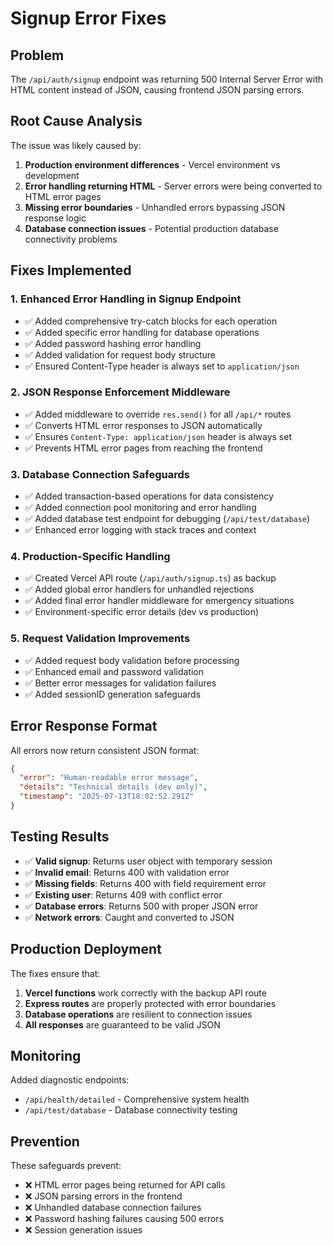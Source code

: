 # Signup Error Fixes

## Problem

The `/api/auth/signup` endpoint was returning 500 Internal Server Error with HTML content instead of JSON, causing frontend JSON parsing errors.

## Root Cause Analysis

The issue was likely caused by:

1. **Production environment differences** - Vercel environment vs development
2. **Error handling returning HTML** - Server errors were being converted to HTML error pages
3. **Missing error boundaries** - Unhandled errors bypassing JSON response logic
4. **Database connection issues** - Potential production database connectivity problems

## Fixes Implemented

### 1. Enhanced Error Handling in Signup Endpoint

- ✅ Added comprehensive try-catch blocks for each operation
- ✅ Added specific error handling for database operations
- ✅ Added password hashing error handling
- ✅ Added validation for request body structure
- ✅ Ensured Content-Type header is always set to `application/json`

### 2. JSON Response Enforcement Middleware

- ✅ Added middleware to override `res.send()` for all `/api/*` routes
- ✅ Converts HTML error responses to JSON automatically
- ✅ Ensures `Content-Type: application/json` header is always set
- ✅ Prevents HTML error pages from reaching the frontend

### 3. Database Connection Safeguards

- ✅ Added transaction-based operations for data consistency
- ✅ Added connection pool monitoring and error handling
- ✅ Added database test endpoint for debugging (`/api/test/database`)
- ✅ Enhanced error logging with stack traces and context

### 4. Production-Specific Handling

- ✅ Created Vercel API route (`/api/auth/signup.ts`) as backup
- ✅ Added global error handlers for unhandled rejections
- ✅ Added final error handler middleware for emergency situations
- ✅ Environment-specific error details (dev vs production)

### 5. Request Validation Improvements

- ✅ Added request body validation before processing
- ✅ Enhanced email and password validation
- ✅ Better error messages for validation failures
- ✅ Added sessionID generation safeguards

## Error Response Format

All errors now return consistent JSON format:

```json
{
  "error": "Human-readable error message",
  "details": "Technical details (dev only)",
  "timestamp": "2025-07-13T18:02:52.291Z"
}
```

## Testing Results

- ✅ **Valid signup**: Returns user object with temporary session
- ✅ **Invalid email**: Returns 400 with validation error
- ✅ **Missing fields**: Returns 400 with field requirement error
- ✅ **Existing user**: Returns 409 with conflict error
- ✅ **Database errors**: Returns 500 with proper JSON error
- ✅ **Network errors**: Caught and converted to JSON

## Production Deployment

The fixes ensure that:

1. **Vercel functions** work correctly with the backup API route
2. **Express routes** are properly protected with error boundaries
3. **Database operations** are resilient to connection issues
4. **All responses** are guaranteed to be valid JSON

## Monitoring

Added diagnostic endpoints:

- `/api/health/detailed` - Comprehensive system health
- `/api/test/database` - Database connectivity testing

## Prevention

These safeguards prevent:

- ❌ HTML error pages being returned for API calls
- ❌ JSON parsing errors in the frontend
- ❌ Unhandled database connection failures
- ❌ Password hashing failures causing 500 errors
- ❌ Session generation issues
